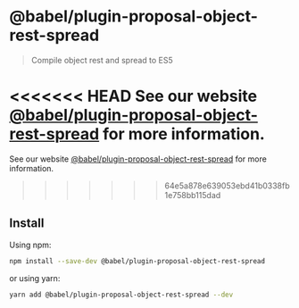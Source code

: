 # @babel/plugin-proposal-object-rest-spread

> Compile object rest and spread to ES5

<<<<<<< HEAD
See our website [@babel/plugin-proposal-object-rest-spread](https://babeljs.io/docs/en/next/babel-plugin-proposal-object-rest-spread.html) for more information.
=======
See our website [@babel/plugin-proposal-object-rest-spread](https://babeljs.io/docs/en/babel-plugin-proposal-object-rest-spread) for more information.
>>>>>>> 64e5a878e639053ebd41b0338fb1e758bb115dad

## Install

Using npm:

```sh
npm install --save-dev @babel/plugin-proposal-object-rest-spread
```

or using yarn:

```sh
yarn add @babel/plugin-proposal-object-rest-spread --dev
```
